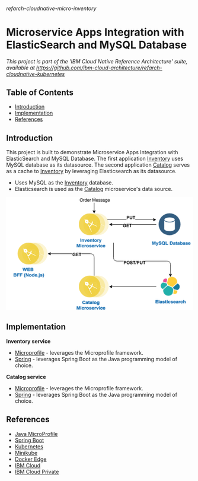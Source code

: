 ###### refarch-cloudnative-micro-inventory

# Microservice Apps Integration with ElasticSearch and MySQL Database

*This project is part of the 'IBM Cloud Native Reference Architecture' suite, available at
https://github.com/ibm-cloud-architecture/refarch-cloudnative-kubernetes*

## Table of Contents

* [Introduction](#introduction)
* [Implementation](#implementation)
* [References](#references)

## Introduction

This project is built to demonstrate Microservice Apps Integration with ElasticSearch and MySQL Database. The first application [Inventory](https://github.com/ibm-cloud-architecture/refarch-cloudnative-micro-inventory/tree/microprofile/inventory) uses MySQL database as its datasource. The second application [Catalog](https://github.com/ibm-cloud-architecture/refarch-cloudnative-micro-inventory/tree/microprofile/catalog) serves as a cache to [Inventory](https://github.com/ibm-cloud-architecture/refarch-cloudnative-micro-inventory/tree/microprofile/inventory) by leveraging Elasticsearch as its datasource.

- Uses MySQL as the [Inventory](https://github.com/ibm-cloud-architecture/refarch-cloudnative-micro-inventory/tree/microprofile/inventory) database.
- Elasticsearch is used as the [Catalog](https://github.com/ibm-cloud-architecture/refarch-cloudnative-micro-inventory/tree/microprofile/catalog) microservice's data source.

<p align="center">
    <img src="images/inventory-catalog.png">
</p>

## Implementation

**Inventory service**

- [Microprofile](../../tree/microprofile/inventory) - leverages the Microprofile framework.
- [Spring](../../tree/spring/inventory) - leverages Spring Boot as the Java programming model of choice.

**Catalog service**

- [Microprofile](../../tree/microprofile/inventory) - leverages the Microprofile framework.
- [Spring](../../tree/spring/inventory) - leverages Spring Boot as the Java programming model of choice.


## References

- [Java MicroProfile](https://microprofile.io/)
- [Spring Boot](https://projects.spring.io/spring-boot/)
- [Kubernetes](https://kubernetes.io/)
- [Minikube](https://kubernetes.io/docs/getting-started-guides/minikube/)
- [Docker Edge](https://docs.docker.com/edge/)
- [IBM Cloud](https://www.ibm.com/cloud/)
- [IBM Cloud Private](https://www.ibm.com/cloud-computing/products/ibm-cloud-private/)
